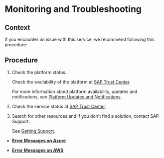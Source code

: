 <!-- loio56fe014a3a8d4d959c071b0ff071355d -->

# Monitoring and Troubleshooting



## Context

If you encounter an issue with this service, we recommend following this procedure:



## Procedure

1.  Check the platform status.

    Check the availability of the platform at [SAP Trust Center](https://www.sap.com/about/trust-center/cloud-service-status.html).

    For more information about platform availability, updates and notifications, see [Platform Updates and Notifications](https://help.sap.com/viewer/65de2977205c403bbc107264b8eccf4b/Cloud/en-US/99070c7bfc0e4f41842bd7c648b7fca7.html).

2.  Check the service status at [SAP Trust Center](https://www.sap.com/about/trust-center/cloud-service-status.html).

3.  Search for other resources and if you don't find a solution, contact SAP Support.

    See [Getting Support](https://help.sap.com/viewer/65de2977205c403bbc107264b8eccf4b/Cloud/en-US/5dd739823b824b539eee47b7860a00be.html).


-   **[Error Messages on Azure](error-messages-on-azure-c9be70f.md "")**  

-   **[Error Messages on AWS](error-messages-on-aws-b4bc64d.md "")**  


